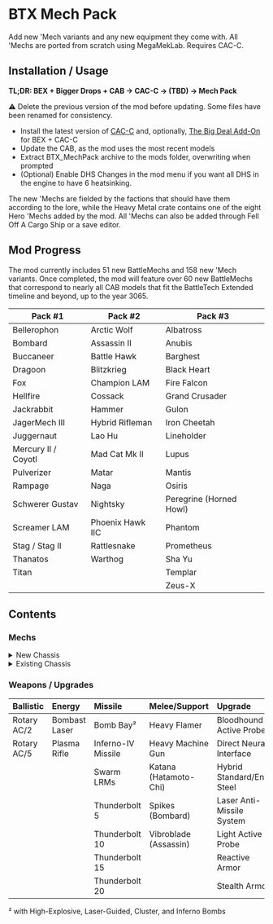 # BTX Mech Pack

Add new 'Mech variants and any new equipment they come with. All 'Mechs are ported from scratch using MegaMekLab. Requires CAC-C.

## Installation / Usage

**TL;DR: BEX + Bigger Drops + CAB → CAC-C → (TBD) → Mech Pack**

⚠️ Delete the previous version of the mod before updating. Some files have been renamed for consistency.

- Install the latest version of [CAC-C](https://github.com/mcb5637/BTX_CAC_Compatibility) and, optionally, [The Big Deal Add-On](https://github.com/Hounfor/The-Big-Deal-Add-On) for BEX + CAC-C
- Update the CAB, as the mod uses the most recent models
- Extract BTX_MechPack archive to the mods folder, overwriting when prompted
- (Optional) Enable DHS Changes in the mod menu if you want all DHS in the engine to have 6 heatsinking.

The new 'Mechs are fielded by the factions that should have them according to the lore, while the Heavy Metal crate contains one of the eight Hero 'Mechs added by the mod. All 'Mechs can also be added through Fell Off A Cargo Ship or a save editor.

## Mod Progress

The mod currently includes 51 new BattleMechs and 158 new 'Mech variants. Once completed, the mod will feature over 60 new BattleMechs that correspond to nearly all CAB models that fit the BattleTech Extended timeline and beyond, up to the year 3065.

| Pack #1             | Pack #2          | Pack #3                 |
| ------------------- | ---------------- | ----------------------- |
| Bellerophon         | Arctic Wolf      | Albatross               |
| Bombard             | Assassin II      | Anubis                  |
| Buccaneer           | Battle Hawk      | Barghest                |
| Dragoon             | Blitzkrieg       | Black Heart             |
| Fox                 | Champion LAM     | Fire Falcon             |
| Hellfire            | Cossack          | Grand Crusader          |
| Jackrabbit          | Hammer           | Gulon                   |
| JagerMech III       | Hybrid Rifleman  | Iron Cheetah            |
| Juggernaut          | Lao Hu           | Lineholder              |
| Mercury II / Coyotl | Mad Cat Mk II    | Lupus                   |
| Pulverizer          | Matar            | Mantis                  |
| Rampage             | Naga             | Osiris                  |
| Schwerer Gustav     | Nightsky         | Peregrine (Horned Howl) |
| Screamer LAM        | Phoenix Hawk IIC | Phantom                 |
| Stag / Stag II      | Rattlesnake      | Prometheus              |
| Thanatos            | Warthog          | Sha Yu                  |
| Titan               |                  | Templar                 |
|                     |                  | Zeus-X                  |

## Contents

### Mechs

<details>
  <summary>New Chassis</summary>

| Name                              |   Class    | Mass |  Tech Base   | Intro | Factions                                                                       |
| :--------------------------------- | :--------: | :--: | :----------: | :---: | :----------------------------------------------------------------------------- |
| Albatross ALB-3U                  |  Assault   |  95  | Inner Sphere | 3053  | Marik                                                                          |
| Albatross ALB-4U                  |  Assault   |  95  | Inner Sphere | 3063  | Marik                                                                          |
| Anubis ABS-3L                     |   Light    |  30  | Inner Sphere | 3063  | Liao, Centrella, Calderon                                                      |
| Anubis ABS-3R                     |   Light    |  30  | Inner Sphere | 3064  | Liao, Centrella, Calderon                                                      |
| Arctic Wolf 1                     |   Medium   |  40  |     Clan     | 3059  | Clan Wolf                                                                      |
| Arctic Wolf 2                     |   Medium   |  40  |     Clan     | 3060  | Clan Wolf                                                                      |
| Assassin II ASN-56                |   Medium   |  45  | Inner Sphere | 3060  | Davion                                                                         |
| Barghest BGS-1T                    |   Heavy    |  70  | Inner Sphere | 3058  | Steiner                                                                        |
| Barghest BGS-2T                    |   Heavy    |  70  | Inner Sphere | 3060  | Steiner                                                                        |
| Barghest BGS-3T                    |   Heavy    |  70  | Inner Sphere | 3062  | Steiner                                                                        |
| Battle Hawk BH-K305               |   Light    |  30  | Inner Sphere | 3053  | Mercenaries, Steiner-Davion                                                    |
| Bellerophon BEL-1X                |   Heavy    |  60  | Inner Sphere | 2442  | Marik                                                                          |
| Bellerophon BEL-2X                |   Heavy    |  60  | Inner Sphere | 2712  | ComStar, Snord's Irregulars                                                    |
| Black Heart BH-1                   |   Heavy    |  70  | Inner Sphere | 3060  | Word of Blake                                                                  |
| Blitzkrieg BTZ-3F                 |   Medium   |  50  | Inner Sphere | 3061  | Marik, Steiner-Davion                                                          |
| Bombard BMB-010                   |   Medium   |  50  | Inner Sphere | 3054  | Steiner                                                                        |
| Bombard BMB-013                   |   Medium   |  50  | Inner Sphere | 3063  | Steiner                                                                        |
| Buccaneer BCN-3R                  |   Medium   |  55  | Inner Sphere | 3055  | Marik, Word of Blake                                                           |
| Champion LAM CPN-1X1              |   Heavy    |  60  | Inner Sphere | 2699  | Word of Blake                                                                  |
| Cossack C-SK1                     |   Light    |  20  | Inner Sphere | 3060  | St. Ives Compact                                                               |
| Coyotl A                          |   Medium   |  40  |     Clan     | 2854  | Clan Wolf (<3058)                                                              |
| Coyotl B                          |   Medium   |  40  |     Clan     | 2854  | Clan Wolf (<3058)                                                              |
| Coyotl Prime                      |   Medium   |  40  |     Clan     | 2854  | Clan Wolf (<3058)                                                              |
| Dragoon AEM-01                    |   Heavy    |  70  | Inner Sphere | 2771  | ComStar                                                                        |
| Dragoon AEM-02                    |   Heavy    |  70  | Inner Sphere | 2771  | ComStar                                                                        |
| Dragoon AEM-03                    |   Heavy    |  70  | Inner Sphere | 2771  | ComStar                                                                        |
| Dragoon AEM-04                    |   Heavy    |  70  | Inner Sphere | 2771  | ComStar                                                                        |
| Fire Falcon A                      |   Light    |  25  |     Clan     | 3052  | Clan Jade Falcon                                                               |
| Fire Falcon B                      |   Light    |  25  |     Clan     | 3052  | Clan Jade Falcon                                                               |
| Fire Falcon C                      |   Light    |  25  |     Clan     | 3052  | Clan Jade Falcon                                                               |
| Fire Falcon D                      |   Light    |  25  |     Clan     | 3052  | Clan Jade Falcon                                                               |
| Fire Falcon Prime                  |   Light    |  25  |     Clan     | 3052  | Clan Jade Falcon                                                               |
| Fox CS-1                          |   Medium   |  50  |  Mixed-tech  | 2824  | Clan Ghost Bear                                                                |
| Fox CS-C                          |   Medium   |  50  |     Clan     | 2835  | Clan Ghost Bear                                                                |
| Grand Crusader GRN-D-01            |  Assault   |  80  | Inner Sphere | 3053  | Word of Blake                                                                  |
| Grand Crusader GRN-D-02            |  Assault   |  80  | Inner Sphere | 3056  | Word of Blake                                                                  |
| Gulon SecurityMech GLN-1B          |   Light    |  25  | Inner Sphere | 3000  | Outworlds Alliance                                                             |
| Hammer HMR-3C 'Claw-Hammer'       |   Light    |  30  | Inner Sphere | 3056  | Marik, Word of Blake                                                           |
| Hammer HMR-3M                     |   Light    |  30  | Inner Sphere | 3053  | Liao, Marik, Word of Blake                                                     |
| Hammer HMR-3P 'Pein-Hammer'       |   Light    |  30  | Inner Sphere | 3060  | Marik, Word of Blake                                                           |
| Hammer HMR-3S 'Slammer'           |   Light    |  30  | Inner Sphere | 3054  | Marik, Word of Blake                                                           |
| Hellfire 1                        |   Heavy    |  60  |     Clan     | 3058  | Clan Steel Viper                                                               |
| Hybrid Rifleman RFL-SND 'Sneede'  |   Heavy    |  60  | Inner Sphere | 3025  | **Heavy Metal Crate**                                                          |
| Iron Cheetah A                    |  Assault   | 100  |     Clan     | 3054  | Clan Smoke Jaguar                                                              |
| Iron Cheetah B                    |  Assault   | 100  |     Clan     | 3054  | Clan Smoke Jaguar                                                              |
| Iron Cheetah C                    |  Assault   | 100  |     Clan     | 3054  | Clan Smoke Jaguar                                                              |
| Iron Cheetah D                    |  Assault   | 100  |     Clan     | 3054  | Clan Smoke Jaguar                                                              |
| Iron Cheetah Prime                |  Assault   | 100  |     Clan     | 3054  | Clan Smoke Jaguar                                                              |
| Jackrabbit JKR-8T                 |   Light    |  25  | Inner Sphere | 2765  | ComStar                                                                        |
| JagerMech III JM6-D3              |   Heavy    |  65  | Inner Sphere | 3058  | Davion                                                                         |
| Juggernaut JG-R9T1                |  Assault   |  90  | Inner Sphere | 3053  | Steiner                                                                        |
| Juggernaut JG-R9T2                |  Assault   |  90  | Inner Sphere | 3057  | Steiner                                                                        |
| Juggernaut JG-R9T3                 |  Assault   |  90  | Inner Sphere | 3065  | Steiner (3061+)                                                                |
| Lao Hu LHU-2B                     |   Heavy    |  75  | Inner Sphere | 3062  | Liao                                                                           |
| Lao Hu LHU-3B                     |   Heavy    |  75  | Inner Sphere | 3063  | Liao                                                                           |
| Lineholder KW1-LH2                 |   Medium   |  55  | Inner Sphere | 3058  | Inner Sphere                                                                   |
| Lineholder KW1-LH3                 |   Medium   |  55  | Inner Sphere | 3059  | Inner Sphere                                                                   |
| Lupus A                            |   Heavy    |  60  |     Clan     | 2857  | Clan Steel Viper                                                               |
| Lupus B                            |   Heavy    |  60  |     Clan     | 2857  | Clan Steel Viper                                                               |
| Lupus Prime                        |   Heavy    |  60  |     Clan     | 2857  | Clan Steel Viper                                                               |
| Mad Cat Mk II                     |  Assault   |  90  |     Clan     | 3062  | Clan Diamond Shark                                                             |
| Mantis MTS-S                       |   Light    |  30  | Inner Sphere | 3061  | Steiner                                                                        |
| Matar SAM-RS2                     | Superheavy | 110  | Inner Sphere | 2775  | ComStar (3036+)                                                                |
| Mercury II MCY-100                |   Medium   |  40  |  Mixed-tech  | 2823  | ComStar/Word of Blake                                                          |
| Naga A                            |  Assault   |  80  |     Clan     | 2869  | Clans                                                                          |
| Naga B                            |  Assault   |  80  |     Clan     | 2869  | Clans                                                                          |
| Naga C                            |  Assault   |  80  |     Clan     | 2869  | Clans                                                                          |
| Naga D                            |  Assault   |  80  |     Clan     | 2869  | Clans                                                                          |
| Naga Prime                        |  Assault   |  80  |     Clan     | 2945  | Clans                                                                          |
| Nightsky NGS-4S                   |   Medium   |  50  | Inner Sphere | 3053  | Steiner-Davion                                                                 |
| Nightsky NGS-4T                   |   Medium   |  50  | Inner Sphere | 3056  | Steiner-Davion                                                                 |
| Nightsky NGS-5S                   |   Medium   |  50  | Inner Sphere | 3056  | Steiner-Davion                                                                 |
| Nightsky NGS-5T                   |   Medium   |  50  | Inner Sphere | 3057  | Steiner-Davion                                                                 |
| Osiris OSR-3D                     |   Light    |  30  | Inner Sphere | 3063  | Davion                                                                         |
| Peregrine (Horned Owl) 1           |   Light    |  35  |     Clan     | 2835  | Clans                                                                          |
| Peregrine (Horned Owl) 2           |   Light    |  35  |     Clan     | 2856  | Clans                                                                          |
| Peregrine (Horned Owl) 3           |   Light    |  35  |     Clan     | 3061  | Clans                                                                          |
| Phantom A                         |   Medium   |  40  |     Clan     | 3052  | Clan Jade Falcon                                                               |
| Phantom B                         |   Medium   |  40  |     Clan     | 3052  | Clan Jade Falcon                                                               |
| Phantom C                         |   Medium   |  40  |     Clan     | 3052  | Clan Jade Falcon                                                               |
| Phantom D                         |   Medium   |  40  |     Clan     | 3052  | Clan Jade Falcon                                                               |
| Phantom Prime                     |   Medium   |  40  |     Clan     | 3052  | Clan Jade Falcon                                                               |
| Phoenix Hawk IIC 1                |  Assault   |  80  |     Clan     | 2851  | Clans                                                                          |
| Phoenix Hawk IIC 2                |  Assault   |  80  |     Clan     | 2852  | Clans                                                                          |
| Phoenix Hawk IIC 3                |  Assault   |  80  |     Clan     | 3062  | Clans                                                                          |
| Phoenix Hawk IIC 9                |  Assault   |  80  |     Clan     | 2853  | Clans                                                                          |
| Prometheus                        |   Heavy    |  75  |  Mixed-tech  | 3053  | Davion                                                                         |
| Pulverizer PUL-2V                 |  Assault   |  90  |  Mixed-tech  | 2823  | Clan Ghost Bear                                                                |
| Pulverizer PUL-3R                 |  Assault   |  90  |  Mixed-tech  | 2823  | Clan Ghost Bear                                                                |
| Pulverizer PUL-C                  |  Assault   |  90  |     Clan     | 2845  | Clan Ghost Bear                                                                |
| Rampage RMP-2G                    |  Assault   |  85  | Inner Sphere | 2735  | Periphery States                                                               |
| Rampage RMP-4G                    |  Assault   |  85  | Inner Sphere | 2750  | ComStar/Word of Blake                                                          |
| Rampage RMP-5G                    |  Assault   |  85  | Inner Sphere | 2767  | ComStar/Word of Blake                                                          |
| Rattlesnake JR7-31                |   Light    |  35  | Inner Sphere | 3042  | Davion                                                                         |
| Rattlesnake JR7-31P               |   Light    |  35  | Inner Sphere | 3043  | Davion                                                                         |
| Schwerer Gustav SG-1X             |  Assault   | 100  |  Mixed-tech  | 3073  | Marik (3063+)                                                                  |
| Schwerer Gustav SJ-1X 'Jäger'     |  Assault   | 100  |  Mixed-tech  | 3073  | **Heavy Metal Crate**                                                          |
| Screamer LAM SCR-1X-LAM           |   Medium   |  55  | Inner Sphere | 2774  | Snord's Irregulars                                                             |
| Sha Yu SYU-2B                     |   Medium   |  40  | Inner Sphere | 3063  | Liao, Centrella                                                                |
| Stag ST-14G                       |   Medium   |  45  |  Mixed-tech  | 2823  | Clans (3052+)                                                                  |
| Stag II ST-24G                    |   Medium   |  45  |  Mixed-tech  | 2823  | Clan Wolf (3052+)                                                              |
| Templar TLR1-O                     |  Assault   |  85  | Inner Sphere | 3062  | Davion                                                                         |
| Templar TLR1-OA                    |  Assault   |  85  | Inner Sphere | 3062  | Davion                                                                         |
| Templar TLR1-OB                    |  Assault   |  85  | Inner Sphere | 3062  | Davion                                                                         |
| Templar TLR1-OC                    |  Assault   |  85  | Inner Sphere | 3062  | Davion                                                                         |
| Thanatos TNS-4S                   |   Heavy    |  75  | Inner Sphere | 3061  | Steiner-Davion, Wolf's Dragoons                                                |
| Thanatos TNS-4T                   |   Heavy    |  75  | Inner Sphere | 3062  | Steiner-Davion, Wolf's Dragoons                                                |
| Titan TI-1A                       |  Assault   | 100  | Inner Sphere | 2765  | Davion                                                                         |
| Warthog Prime                     |  Assault   |  95  |     Clan     | 3059  | Clans                                                                          |
| Zeus-X ZEU-X                       |  Assault   |  80  | Inner Sphere | 3054  | Davion                                                                         |
</details>

<details>
  <summary>Existing Chassis</summary>

| Name                              |   Class    | Mass |  Tech Base   | Intro | Factions                                                                       |
| :--------------------------------- | :--------: | :--: | :----------: | :---: | :----------------------------------------------------------------------------- |
| Annihilator C                     |  Assault   | 100  |     Clan     | 2848  | Clans (3051+)                                                                  |
| Annihilator C 2                   |  Assault   | 100  |     Clan     | 2850  | Clans (3051+)                                                                  |
| Anvil ANV-8M                      |   Heavy    |  60  | Inner Sphere | 3060  | Marik, Word of Blake                                                           |
| Archer C                          |   Heavy    |  70  |  Mixed-tech  | 2824  | Clans (3051+)<br />Kurita, Steiner-Davion (3055+)<br />Wolf's Dragoons (3058+) |
| Archer C 2                        |   Heavy    |  70  |     Clan     | 3065  | Wolf's Dragoons (3062+)                                                        |
| Assassin ASN-SRV 'Servitor'       |   Medium   |  40  | Inner Sphere | 3066  | **Heavy Metal Crate**                                                          |
| Atlas AS7-K-DC                     |  Assault   | 100  | Inner Sphere | 3050  | ComStar/Word of Blake                                                          |
| Avatar AV1-OR                     |   Heavy    |  70  |  Mixed-tech  | 3059  | Kurita                                                                         |
| BattleMaster BLR-3M-DC             |  Assault   |  85  | Inner Sphere | 3053  | ComStar/Word of Blake                                                          |
| BattleMaster BLR-RC 'Red Corsair' |  Assault   |  85  |     Clan     | 3055  | **Heavy Metal Crate**                                                          |
| Black Hawk-KU BHKU-OR             |   Heavy    |  60  |  Mixed-tech  | 3059  | Kurita, Liao, Steiner-Davion<br />Rasalhague, St. Ives                         |
| Black Knight BL-X-KNT 'Red Reaper' |   Heavy    |  75  | Inner Sphere | 3069  | Heavy Metal Crate                                                              |
| Blackjack BJ2-OR                  |   Medium   |  50  |  Mixed-tech  | 3059  | Kurita                                                                         |
| Cataphract CTF-3X                 |   Heavy    |  70  | Inner Sphere | 3062  | Davion                                                                         |
| Catapult CPLT-C3                  |   Heavy    |  65  | Inner Sphere | 3049  | Liao, ComStar/Word of Blake                                                    |
| Catapult CPLT-C5                  |   Heavy    |  65  | Inner Sphere | 3061  | Liao                                                                           |
| Centurion CN9-D5                  |   Medium   |  50  | Inner Sphere | 3062  | Steiner-Davion                                                                 |
| Centurion CN9-YLW 'Yen-Lo-Wang'   |   Medium   |  50  | Inner Sphere | 3027  | **Heavy Metal Crate**                                                          |
| Centurion CN9-YLW2 'Yen-Lo-Wang'  |   Medium   |  50  | Inner Sphere | 3051  | **Heavy Metal Crate**                                                          |
| Cyclops CP-11-A-DC                 |  Assault   |  90  | Inner Sphere | 3045  | ComStar                                                                        |
| Dasher (Fire Moth) E               |   Light    |  20  |     Clan     | 3055  | Clan Ghost Bear                                                                |
| Firestarter FS9-OR                |   Medium   |  45  |  Mixed-tech  | 3059  | Kurita, Liao, Marik, Steiner-Davion                                            |
| Firestarter FS9-OX                 |   Medium   |  45  | Inner Sphere | 3059  | Kurita                                                                         |
| Galahad (Glass Spider) 1           |   Heavy    |  60  |     Clan     | 2834  | Clans                                                                          |
| Galahad (Glass Spider) 2           |   Heavy    |  60  |     Clan     | 2952  | Clan Wolf                                                                      |
| Garm GRM-01C                      |   Light    |  35  | Inner Sphere | 3062  | Davion                                                                         |
| Gunslinger GUN-2ERD               |  Assault   |  85  | Inner Sphere | 3062  | Kurita, Steiner                                                                |
| Hatamoto-Chi HTM-S 'Shin'         |  Assault   |  80  | Inner Sphere | 3060  | **Heavy Metal Crate**                                                          |
| Hatchetman HCT-6D                 |   Medium   |  45  | Inner Sphere | 3062  | Davion                                                                         |
| Hellhound (Conjurer) 2            |   Medium   |  50  |     Clan     | 3062  | Clan Nova Cat                                                                  |
| Hermes II HER-5C                  |   Medium   |  40  | Inner Sphere | 3062  | Word of Blake                                                                  |
| Hermes II HER-6D                  |   Medium   |  40  | Inner Sphere | 3062  | Davion                                                                         |
| JagerMech JM7-F                   |   Heavy    |  70  | Inner Sphere | 3062  | Davion                                                                         |
| King Crab KGC-010                  |  Assault   | 100  | Inner Sphere | 2743  | ComStar/Word of Blake                                                          |
| Marauder C                        |   Heavy    |  75  |  Mixed-tech  | 2827  | Clans (3051+)<br />Kurita, Steiner-Davion (3055+)                              |
| Orion ON1-M-DC                    |   Heavy    |  75  | Inner Sphere | 3053  | ComStar/Word of Blake                                                          |
| Orion ON1-MD                      |   Heavy    |  75  | Inner Sphere | 3062  | Davion, Marik, ComStar/Word of Blake                                           |
| Raptor RTX1-OR                    |   Light    |  25  |  Mixed-tech  | 3059  | Kurita, Davion, ComStar                                                        |
| Strider SR1-OR                    |   Medium   |  40  |  Mixed-tech  | 3059  | Kurita, Marik, Steiner-Davion                                                  |
| Sunder SD1-OB                      |  Assault   |  90  | Inner Sphere | 3056  | Kurita, Davion, St. Ives                                                       |
| Sunder SD1-OR                     |  Assault   |  90  |  Mixed-tech  | 3059  | Kurita, Steiner-Davion                                                         |
| Thunder Hawk TDK-7KMA             |  Assault   | 100  | Inner Sphere | 3059  | Steiner                                                                        |
| Thunderbolt TDR-8M                 |   Heavy    |  65  | Inner Sphere | 3058  | Centrella, Word of Blake                                                       |
| Viking VKG-2G                      |  Assault   |  90  | Inner Sphere | 3060  | Rasalhague, ComStar/Word of Blake                                              |
| Vulture (Mad Dog) 'Fury'          |   Heavy    |  60  |     Clan     | 3059  | **Heavy Metal Crate**                                                          |
| Warhammer C                       |   Heavy    |  70  |  Mixed-tech  | 2825  | Clans (3051+)<br />Kurita, Steiner-Davion (3055+)                              |
| Warhammer C 2                     |   Heavy    |  70  |  Mixed-tech  | 3052  | Clan Wolf<br />Kurita, Steiner-Davion (3055+)                                  |
| Warhammer C 3                     |   Heavy    |  70  |     Clan     | 2862  | Wolf's Dragoons (3058+)                                                        |
</details>

### Weapons / Upgrades

| Ballistic   | Energy        | Missile               | Melee/Support         | Upgrade                    |
| :---------- | :------------ | :-------------------- | :-------------------- | :------------------------- |
| Rotary AC/2 | Bombast Laser | Bomb Bay²             | Heavy Flamer          | Bloodhound Active Probe    |
| Rotary AC/5 | Plasma Rifle  | Inferno-IV Missile    | Heavy Machine Gun     | Direct Neural Interface    |
|             |               | Swarm LRMs            | Katana (Hatamoto-Chi) | Hybrid Standard/Endo Steel |
|             |               | Thunderbolt 5         | Spikes (Bombard)      | Laser Anti-Missile System  |
|             |               | Thunderbolt 10        | Vibroblade (Assassin) | Light Active Probe         |
|             |               | Thunderbolt 15        |                       | Reactive Armor             |
|             |               | Thunderbolt 20        |                       | Stealth Armor              |

² with High-Explosive, Laser-Guided, Cluster, and Inferno Bombs
